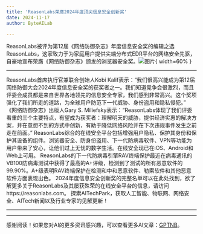 ```yaml
---
title: 'ReasonLabs荣膺2024年度顶尖信息安全创新奖'
date: 2024-11-17
author: ByteAILab

---
```


ReasonLabs被评为第12届《网络防御杂志》年度信息安全奖的编辑之选
ReasonLabs，这家致力于为家庭用户提供尖端分布式EDR平台的网络安全先驱，自豪地宣布荣膺《网络防御杂志》颁发的浏览器安全奖。![图片](https://ai-techpark.com/wp-content/uploads/2024/11/ReasonLabs-960x540.jpg){ width=60% }

---

ReasonLabs首席执行官兼联合创始人Kobi Kalif表示：“我们很高兴能成为第12届网络防御大会2024年度信息安全奖的获奖者之一。我们知道竞争会很激烈，而且评委会成员都是来自世界各地领先的信息安全专家，我们感到非常高兴。这个奖项强化了我们所走的道路，为全球用户防范下一代威胁、身份盗用和隐私侵犯。”
《网络防御杂志》出版人Gary S. Miliefsky表示：“ReasonLabs体现了我们评委看重的三个主要特点，有望成为获奖者：理解明天的威胁，提供经济实惠的解决方案，并在意想不到的方式中创新，有助于降低网络风险并在下次违规事件发生之前走在前面。”
ReasonLabs综合的在线安全平台包括增强用户隐私、保护其身份和保护其设备的组件。浏览器安全、防身份盗用、下一代防病毒软件、VPN等功能为用户带来了安心，让他们过上无忧的数字生活。在线安全现已在iOS、Android和Web上可用。
ReasonLabs的下一代防病毒引擎RAV终端保护最近在病毒通讯的VB100防病毒测试中获得了最高的A+评级，检测到了测试的所有恶意软件的99.90%。A+级表明RAV终端保护在检测和中和恶意软件、勒索软件和其他恶意软件方面表现出色。
2024年度信息安全创新奖的完整名单可以在此处找到，欲了解更多关于ReasonLabs及其屡获殊荣的在线安全平台的信息，请访问https://reasonlabs.com。
探索AITechPark，获取人工智能、物联网、网络安全、AITech新闻以及行业专家的见解更新！

---
---
感谢阅读！如果您对AI的更多资讯感兴趣，可以查看更多AI文章：[GPTNB](https://gptnb.com)。